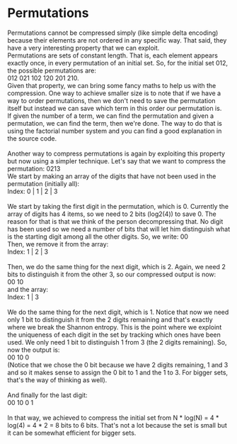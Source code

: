 # Permutations
Permutations cannot be compressed simply (like simple delta encoding) because their elements are not ordered in any specific
way. That said, they have a very interesting property that we can exploit. <br/>
Permutations are sets of constant length. That is, each element appears exactly once, in every permutation of an initial set.
So, for the initial set 012, the possible permutations are: <br/>
012 021 102 120 201 210. <br/>
Given that property, we can bring some fancy maths to help us with the compression. One way to achieve smaller size
is to note that if we have a way to order permutations, then we don't need to save the permutation itself but instead we can
save which term in this order our permutation is. <br/>
If given the number of a term, we can find the permutation and given a permutation, we can find the term, then we're done.
The way to do that is using the factorial number system and you can find a good explanation in the source code. <br/>
<br/>
Another way to compress permutations is again by exploiting this property but now using a simpler technique.
Let's say that we want to compress the permutation: 0213 <br/>
We start by making an array of the digits that have not been used in the permutation (initially all): <br/>
Index: 0 | 1 | 2 | 3 <br/>
<br/>
We start by taking the first digit in the permutation, which is 0. Currently the array of digits has 4 items, so
we need to 2 bits (log2(4)) to save 0. The reason for that is that we think of the person decompressing that. No digit has
been used so we need a number of bits that will let him distinguish what is the starting digit among all the other digits.
So, we write:
00 <br/>
Then, we remove it from the array: <br/>
Index:  1 | 2 | 3 <br/>
<br/>
Then, we do the same thing for the next digit, which is 2. Again, we need 2 bits to distinguish it from the other 3, so
our compressed output is now: <br/>
00 10 <br/>
and the array: <br/>
Index:  1 | 3 <br/>
<br/>
We do the same thing for the next digit, which is 1. Notice that now we need only 1 bit to distinguish it from the 2 digits
remaining and that's exactly where we break the Shannon entropy. This is the point where we exploint the uniqueness
of each digit in the set by tracking which ones have been used. We only need 1 bit to distinguish 1 from 3
(the 2 digits remaining). So, now the output is: <br/>
00 10 0 <br/>
(Notice that we chose the 0 bit because we have 2 digits remaining, 1 and 3 and so it makes sense to assign the 0 bit to 1
and the 1 to 3. For bigger sets, that's the way of thinking as well). <br/>
<br/>
And finally for the last digit: <br/>
00 10 0 1 <br/>
<br/>
In that way, we achieved to compress the initial set from N * log(N) = 4 * log(4) = 4 * 2 = 8 bits to 6 bits. That's not a lot
because the set is small but it can be somewhat efficient for bigger sets.
